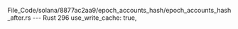 File_Code/solana/8877ac2aa9/epoch_accounts_hash/epoch_accounts_hash_after.rs --- Rust
296                         use_write_cache: true,                                                                                                             

